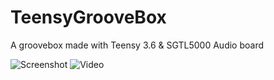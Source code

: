 # TeensyGrooveBox
A groovebox made with Teensy 3.6 &amp; SGTL5000 Audio board

![Screenshot](https://i.imgur.com/JuWyB7W.jpg)
![Video](https://www.youtube.com/watch?v=yhTsKR1AFFc)